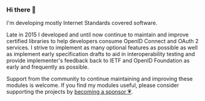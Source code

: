 ### Hi there 👋

I'm developing mostly Internet Standards covered software.

Late in 2015 I developed and until now continue to maintain and improve certified libraries to help developers consume OpenID Connect and OAuth 2 services. I strive to implement as many optional features as possible as well as implement early specification drafts to aid in interoperability testing and provide implementer's feedback back to IETF and OpenID Foundation as early and frequently as possible.

Support from the community to continue maintaining and improving these modules is welcome. If you find my modules useful, please consider supporting the projects by [becoming a sponsor 💗](https://github.com/sponsors/panva).
